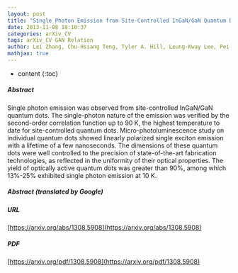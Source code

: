 ```yaml
---
layout: post
title: "Single Photon Emission from Site-Controlled InGaN/GaN Quantum Dots"
date: 2013-11-08 18:10:37
categories: arXiv_CV
tags: arXiv_CV GAN Relation
author: Lei Zhang, Chu-Hsiang Teng, Tyler A. Hill, Leung-Kway Lee, Pei-Cheng Ku, Hui Deng
mathjax: true
---
```


* content
{:toc}

##### Abstract
Single photon emission was observed from site-controlled InGaN/GaN quantum dots. The single-photon nature of the emission was verified by the second-order correlation function up to 90 K, the highest temperature to date for site-controlled quantum dots. Micro-photoluminescence study on individual quantum dots showed linearly polarized single exciton emission with a lifetime of a few nanoseconds. The dimensions of these quantum dots were well controlled to the precision of state-of-the-art fabrication technologies, as reflected in the uniformity of their optical properties. The yield of optically active quantum dots was greater than 90%, among which 13%-25% exhibited single photon emission at 10 K.

##### Abstract (translated by Google)


##### URL
[https://arxiv.org/abs/1308.5908](https://arxiv.org/abs/1308.5908)

##### PDF
[https://arxiv.org/pdf/1308.5908](https://arxiv.org/pdf/1308.5908)

